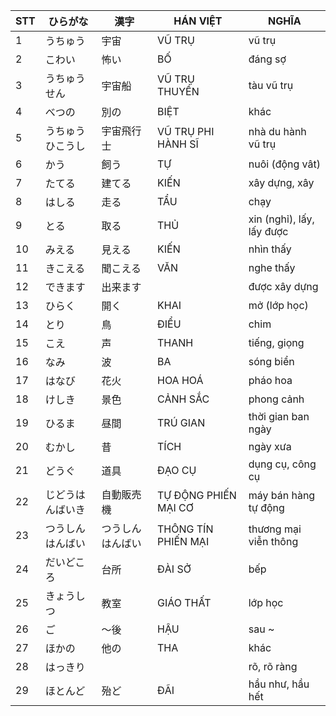 |STT|ひらがな|漢字|HÁN VIỆT|NGHĨA
|---|----|---|---|---|
1|うちゅう|宇宙|VŨ TRỤ|vũ trụ|
2|こわい|怖い|BỐ|đáng sợ|
3|うちゅうせん|宇宙船|VŨ TRỤ THUYỀN|tàu vũ trụ|
4|べつの|別の|BIỆT|khác|
5|うちゅうひこうし|宇宙飛行士|VŨ TRỤ PHI HÀNH SĨ|nhà du hành vũ trụ|
6|かう|飼う|TỰ|nuôi (động vât)|
7|たてる|建てる|KIẾN|xây dựng, xây|
8|はしる|走る|TẨU|chạy|
9|とる|取る|THỦ|xin (nghỉ), lấy, lấy được|
10|みえる|見える|KIẾN|nhìn thấy|
11|きこえる|聞こえる|VĂN|nghe thấy|
12|できます|出来ます||được xây dựng|
13|ひらく|開く|KHAI|mở (lớp học)|
14|とり|鳥|ĐIỂU|chim|
15|こえ|声|THANH|tiếng, giọng|
16|なみ|波|BA|sóng biển|
17|はなび|花火|HOA HOÁ|pháo hoa|
18|けしき|景色|CẢNH SẮC|phong cảnh|
19|ひるま|昼間|TRÚ GIAN|thời gian ban ngày|
20|むかし|昔|TÍCH|ngày xưa|
21|どうぐ|道具|ĐẠO CỤ|dụng cụ, công cụ|
22|じどうはんばいき|自動販売機|TỰ ĐỘNG PHIẾN MẠI CƠ|máy bán hàng tự động|
23|つうしんはんばい|つうしんはんばい|THÔNG TÍN PHIẾN MẠI|thương mại viễn thông|
24|だいどころ|台所|ĐÀI SỞ|bếp|
25|きょうしつ|教室|GIÁO THẤT|lớp học|
26|ご|～後|HẬU|sau ~|
27|ほかの|他の|THA|khác|
28|はっきり|||rõ, rõ ràng|
29|ほとんど|殆ど|ĐÃI|hầu như, hầu hết|